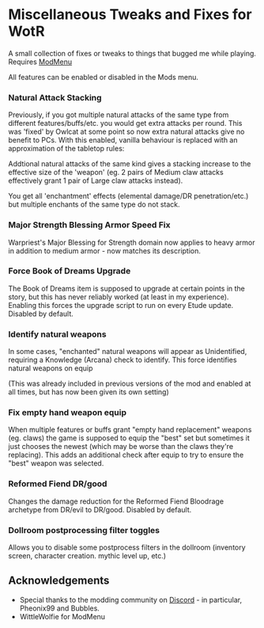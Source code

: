 # Miscellaneous Tweaks and Fixes for WotR

A small collection of fixes or tweaks to things that bugged me while playing.
Requires [ModMenu](https://github.com/WittleWolfie/ModMenu/releases)

All features can be enabled or disabled in the Mods menu.

### Natural Attack Stacking

Previously, if you got multiple natural attacks of the same type from different features/buffs/etc.
you would get extra attacks per round. This was 'fixed' by Owlcat at some point so now extra natural 
attacks give no benefit to PCs. With this enabled, vanilla behaviour is replaced with an approximation
of the tabletop rules:

Addtional natural attacks of the same kind gives a stacking increase to the effective size of the 'weapon'
(eg. 2 pairs of Medium claw attacks effectively grant 1 pair of Large claw attacks instead).

You get all 'enchantment' effects (elemental damage/DR penetration/etc.) but multiple enchants of the same type
do not stack.

### Major Strength Blessing Armor Speed Fix

Warpriest's Major Blessing for Strength domain now applies to heavy armor in addition to medium
armor - now matches its description.

### Force Book of Dreams Upgrade

The Book of Dreams item is supposed to upgrade at certain points in the story,
but this has never reliably worked (at least in my experience). Enabling this forces the 
upgrade script to run on every Etude update. Disabled by default.

### Identify natural weapons

In some cases, "enchanted" natural weapons will appear as Unidentified, requiring a Knowledge (Arcana) check
to identify. This force identifies natural weapons on equip

(This was already included in previous versions of the mod and enabled at all times,
but has now been given its own setting)

### Fix empty hand weapon equip

When multiple features or buffs grant "empty hand replacement" weapons (eg. claws) the game is supposed to equip the "best" set
but sometimes it just chooses the newest (which may be worse than the claws they're replacing).
This adds an additional check after equip to try to ensure the "best" weapon was selected.

### Reformed Fiend DR/good

Changes the damage reduction for the Reformed Fiend Bloodrage archetype from DR/evil to DR/good.
Disabled by default.

### Dollroom postprocessing filter toggles

Allows you to disable some postprocess filters in the dollroom (inventory screen, character creation. mythic level up, etc.)

## Acknowledgements

* Special thanks to the modding community on [Discord](https://discord.com/invite/wotr) - in particular, Pheonix99 and Bubbles.
* WittleWolfie for ModMenu
